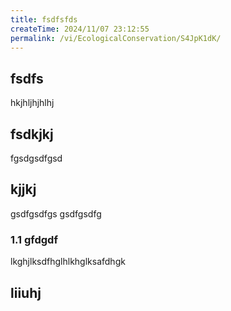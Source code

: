 ```yaml
---
title: fsdfsfds
createTime: 2024/11/07 23:12:55
permalink: /vi/EcologicalConservation/S4JpK1dK/
---
```


## fsdfs
hkjhljhjhlhj
## fsdkjkj

fgsdgsdfgsd

## kjjkj

gsdfgsdfgs
gsdfgsdfg

### 1.1 gfdgdf


lkghjlksdfhglhlkhglksafdhgk

## liiuhj

